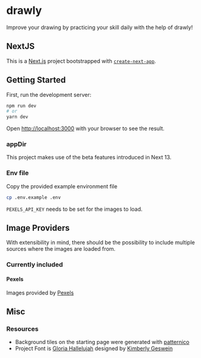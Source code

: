 # drawly

Improve your drawing by practicing your skill daily with the help of drawly!

## NextJS

This is a [Next.js](https://nextjs.org/) project bootstrapped
with [`create-next-app`](https://github.com/vercel/next.js/tree/canary/packages/create-next-app).

## Getting Started

First, run the development server:

```bash
npm run dev
# or
yarn dev
```

Open [http://localhost:3000](http://localhost:3000) with your browser to see the result.

### appDir

This project makes use of the beta features introduced in Next 13.

### Env file

Copy the provided example environment file

```sh
cp .env.example .env
```

`PEXELS_API_KEY` needs to be set for the images to load.

## Image Providers

With extensibility in mind, there should be the possibility to include multiple sources where the images are loaded
from.

### Currently included

#### Pexels

Images provided by [Pexels](https://www.pexels.com)

## Misc

### Resources

- Background tiles on the starting page were generated with [patternico](https://patternico.com)
- Project Font is [Gloria Hallelujah](https://fonts.google.com/specimen/Gloria+Hallelujah?vfquery=glor&query=gloria)
  designed by [Kimberly Geswein](https://fonts.google.com/?query=Kimberly+Geswein)
